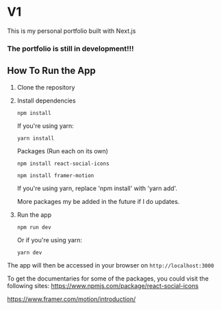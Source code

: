 # V1

This is my personal portfolio built with Next.js

### The portfolio is still in development!!!

## How To Run the App

1. Clone the repository

2. Install dependencies

   ```
   npm install
    ```

   If you're using yarn:

   ```
   yarn install
   ```

    Packages (Run each on its own)

    ```
   npm install react-social-icons

   npm install framer-motion
   ```

   If you're using yarn, replace 'npm install' with 'yarn add'.

    More packages my be added in the future if I do updates.

3. Run the app

   ```
   npm run dev
   ```
   Or if you're using yarn:

   ```
   yarn dev
   ```
The app will then be accessed in your browser on `http://localhost:3000`

To get the documentaries for some of the packages, you could visit the following sites:
https://www.npmjs.com/package/react-social-icons

https://www.framer.com/motion/introduction/
